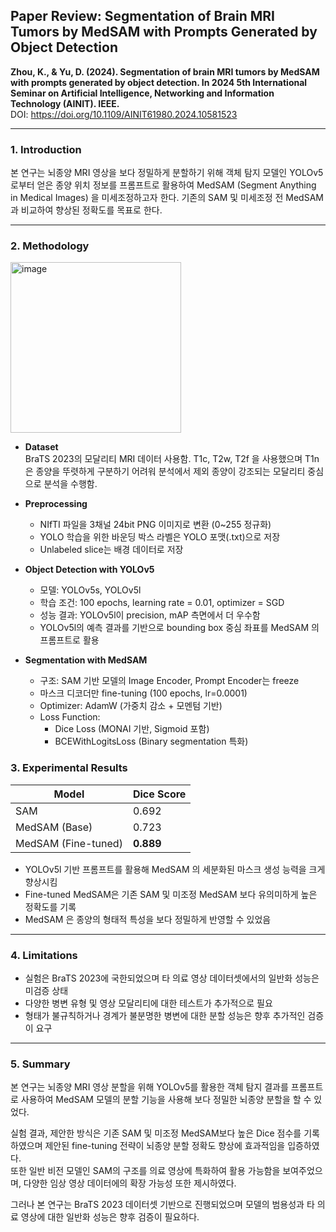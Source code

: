 ## Paper Review: Segmentation of Brain MRI Tumors by MedSAM with Prompts Generated by Object Detection
**Zhou, K., & Yu, D. (2024). Segmentation of brain MRI tumors by MedSAM with prompts generated by object detection. In 2024 5th International Seminar on Artificial Intelligence, Networking and Information Technology (AINIT). IEEE.**  
DOI: https://doi.org/10.1109/AINIT61980.2024.10581523

---

### 1. Introduction

본 연구는 뇌종양 MRI 영상을 보다 정밀하게 분할하기 위해 객체 탐지 모델인 YOLOv5로부터 얻은 종양 위치 정보를 프롬프트로 활용하여 MedSAM (Segment Anything in Medical Images) 을 미세조정하고자 한다. 기존의 SAM 및 미세조정 전 MedSAM 과 비교하여 향상된 정확도를 목표로 한다.

---

### 2. Methodology

<img width="273" alt="image" src="https://github.com/user-attachments/assets/599131d6-52f9-4a93-b253-7dbbc69897fc" />

- **Dataset**  
  BraTS 2023의 모달리티 MRI 데이터 사용함.
  T1c, T2w, T2f 을 사용했으며 T1n은 종양을 뚜렷하게 구분하기 어려워 분석에서 제외
  종양이 강조되는 모달리티 중심으로 분석을 수행함.

- **Preprocessing**  
  - NIfTI 파일을 3채널 24bit PNG 이미지로 변환 (0~255 정규화)
  - YOLO 학습을 위한 바운딩 박스 라벨은 YOLO 포맷(.txt)으로 저장
  - Unlabeled slice는 배경 데이터로 저장

- **Object Detection with YOLOv5**  
  - 모델: YOLOv5s, YOLOv5l  
  - 학습 조건: 100 epochs, learning rate = 0.01, optimizer = SGD  
  - 성능 결과: YOLOv5l이 precision, mAP 측면에서 더 우수함  
  - YOLOv5l의 예측 결과를 기반으로 bounding box 중심 좌표를 MedSAM 의 프롬프트로 활용

- **Segmentation with MedSAM**
  - 구조: SAM 기반 모델의 Image Encoder, Prompt Encoder는 freeze  
  - 마스크 디코더만 fine-tuning (100 epochs, lr=0.0001)
  - Optimizer: AdamW (가중치 감소 + 모멘텀 기반)
  - Loss Function:
    - Dice Loss (MONAI 기반, Sigmoid 포함)
    - BCEWithLogitsLoss (Binary segmentation 특화)

### 3. Experimental Results

| Model               | Dice Score |
|---------------------|------------|
| SAM                 | 0.692      |
| MedSAM (Base)       | 0.723      |
| MedSAM (Fine-tuned) | **0.889**  |

- YOLOv5l 기반 프롬프트를 활용해 MedSAM 의 세분화된 마스크 생성 능력을 크게 향상시킴
- Fine-tuned MedSAM은 기존 SAM 및 미조정 MedSAM 보다 유의미하게 높은 정확도를 기록
- MedSAM 은 종양의 형태적 특성을 보다 정밀하게 반영할 수 있었음

---

### 4. Limitations

- 실험은 BraTS 2023에 국한되었으며 타 의료 영상 데이터셋에서의 일반화 성능은 미검증 상태
- 다양한 병변 유형 및 영상 모달리티에 대한 테스트가 추가적으로 필요
- 형태가 불규칙하거나 경계가 불분명한 병변에 대한 분할 성능은 향후 추가적인 검증이 요구

---

### 5. Summary

본 연구는 뇌종양 MRI 영상 분할을 위해 YOLOv5를 활용한 객체 탐지 결과를 프롬프트로 사용하여 MedSAM 모델의 분할 기능을 사용해 보다 정밀한 뇌종양 분할을 할 수 있었다.  

실험 결과, 제안한 방식은 기존 SAM 및 미조정 MedSAM보다 높은 Dice 점수를 기록하였으며 제안된 fine-tuning 전략이 뇌종양 분할 정확도 향상에 효과적임을 입증하였다.  
또한 일반 비전 모델인 SAM의 구조를 의료 영상에 특화하여 활용 가능함을 보여주었으며, 다양한 임상 영상 데이터에의 확장 가능성 또한 제시하였다.

그러나 본 연구는 BraTS 2023 데이터셋 기반으로 진행되었으며 모델의 범용성과 타 의료 영상에 대한 일반화 성능은 향후 검증이 필요하다.



